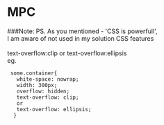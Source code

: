 # MPC

###Note:
PS. As you mentioned - 'CSS is powerfull',<br />
I am aware of not used in my solution CSS features<br />  
text-overflow:clip or text-overflow:ellipsis<br />
eg.<br />
```
 some.container{ 
   white-space: nowrap; 
   width: 300px;
   overflow: hidden;
   text-overflow: clip; 
   or
   text-overflow: ellipsis;
  } 
```



